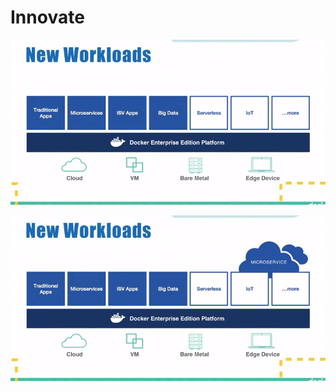 # Innovate

![](../../.gitbook/assets/image%20%2817%29.png)

![](../../.gitbook/assets/image%20%2827%29.png)

